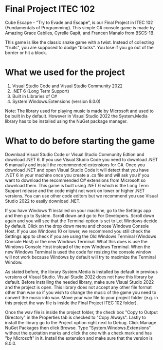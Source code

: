 # Final Project ITEC 102
Cube Escape - "Try to Evade and Escape",  is our Final Project in ITEC 102 (Fundamentals of Programming). 
This simple C# console game is made by Amazing Grace Cabiles, Cyrelle Gapit, and Francen Manalo from BSCS-1B.

This game is like the classic snake game with a twist. Instead of collecting "fruits", you are supposed to 
dodge "blocks". You lose if you go out of the border or hit a block.

#  What we used for the project
1. Visual Studio Code and Visual Studio Community 2022
2. .NET 6 (Long Term Support)
3. Built in Libraries of C#
4. System.Windows.Extensions (version 8.0.0)

Note: The library used for playing music is made by Microsoft and used to be built in by default. However in Visual Studio 2022
the System.Media library has to be installed using the NuGet package manager.

# What to do before starting the game
Download Visual Studio Code or Visual Studio Community Edtion and download .NET 6. If you use Visual Studio Code you need to
download .NET 6 manually and install the recommended extensions for C#. Once you download .NET and open Visual Studio Code 
it will detect that you have .NET 6 in your machine once you create a .cs file and will ask you if you want to download the
recommended C# extensions from Microsoft so download them. This game is built using .NET 6 which is the Long Term Support 
release and the code might not work on lower or higher .NET versions. You can use other code editors but we recommend you 
use Visual Studio 2022 to easily download .NET.

If you have Windows 11 installed on your machine, go to the Settings app and then go to System. Scroll down and go to For Developers. 
Scroll down again and you will see that the Terminal option is set to Let Windows decide by default. Click on the drop down menu and
choose Windows Console Host. If you use Windows 10 or lower, we recommend you still check the Settings app to check if you are using
the Old Windows Terminal (Windows Console Host) or the new Windows Terminal. What this does is use the Windows Console Host instead 
of the new Windows Terminal. When the new Windows Terminal is used the code for resizing the console window will not work because 
Windows by default will try to maximize the Terminal Window.

As stated before, the library System.Media is installed by default in previous versions of Visual Studio. Visual Studio 2022 does not
have this library by default. Before installing the needed library, make sure Visual Studio 2022 and the project is open. This library does
not accept any other file format other than wav so if you wish to change the music of the game you need to convert the music into
wav. Move your wav file to your project folder (e.g. in this project the wav file is inside the Final Project ITEC 102 folder).

Once the wav file is inside the project folder, the check box "Copy to Output Directory" in the Properties tab is checked to 
"Copy Always". Lastly to install the library go to the Project option right next to Debug. Click Manage NuGet Packages then click Browse.
Type "System.Windows.Extensions" without the quotation marks and click the one with a check mark and has "by Microsoft" in it. Install 
the extension and make sure that the version is 8.0.0.